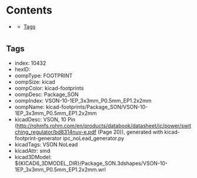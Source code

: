 



Contents
========

* [](#)
	* [Tags](#tags)

# 

## Tags

- index: 10432
- hexID: 
- oompType: FOOTPRINT
- oompSize: kicad
- oompColor: kicad-footprints
- oompDesc: Package_SON
- oompIndex: VSON-10-1EP_3x3mm_P0.5mm_EP1.2x2mm
- oompName: kicad-footprints/Package_SON/VSON-10-1EP_3x3mm_P0.5mm_EP1.2x2mm
- kicadDesc: VSON, 10 Pin (http://rohmfs.rohm.com/en/products/databook/datasheet/ic/power/switching_regulator/bd8314nuv-e.pdf (Page 20)), generated with kicad-footprint-generator ipc_noLead_generator.py
- kicadTags: VSON NoLead
- kicadAttr: smd
- kicad3DModel: ${KICAD6_3DMODEL_DIR}/Package_SON.3dshapes/VSON-10-1EP_3x3mm_P0.5mm_EP1.2x2mm.wrl
